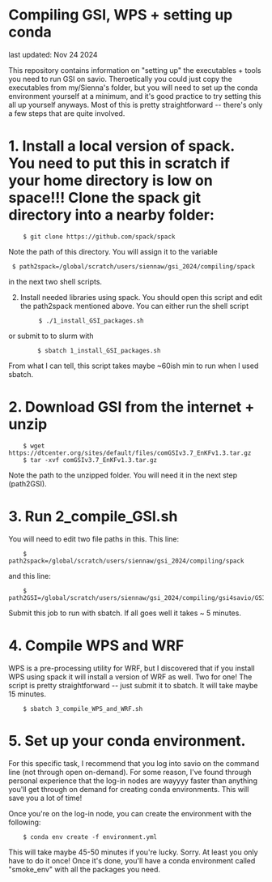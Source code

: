 # Compiling GSI, WPS + setting up conda 
last updated: Nov 24 2024

This repository contains information on "setting up" the executables + tools you need to run GSI on savio. Theroetically you could just copy the executables from my/Sienna's folder, but you will need to set up the conda environment yourself at a minimum, and it's good practice to try setting this all up yourself anyways. Most of this is pretty straightforward -- there's only a few steps that are quite involved. 


# 1. Install a local version of spack. You need to put this in scratch if your home directory is low on space!!! Clone the spack git directory into a nearby folder:

        $ git clone https://github.com/spack/spack
   
Note the path of this directory. You will assign it to the variable  

     $ path2spack=/global/scratch/users/siennaw/gsi_2024/compiling/spack

in the next two shell scripts. 

2. Install needed libraries using spack. You should open this script and edit the path2spack mentioned above. You can either run the shell script 

            $ ./1_install_GSI_packages.sh 

or submit to to slurm with 

            $ sbatch 1_install_GSI_packages.sh
            
From what I can tell, this script takes maybe ~60ish min to run when I used sbatch.

# 2. Download GSI from the internet + unzip 
        $ wget https://dtcenter.org/sites/default/files/comGSIv3.7_EnKFv1.3.tar.gz
        $ tar -xvf comGSIv3.7_EnKFv1.3.tar.gz 
Note the path to the unzipped folder. You will need it in the next step (path2GSI). 

# 3. Run 2_compile_GSI.sh
You will need to edit two file paths in this. This line:

        $ path2spack=/global/scratch/users/siennaw/gsi_2024/compiling/spack

and this line:

        $ path2GSI=/global/scratch/users/siennaw/gsi_2024/compiling/gsi4savio/GSIall

Submit this job to run with sbatch. If all goes well it takes ~ 5 minutes.

# 4. Compile WPS and WRF
WPS is a pre-processing utility for WRF, but I discovered that if you install WPS using spack it will install a version of WRF as well. Two for one! The script is pretty straightforward -- just submit it to sbatch. It will take maybe 15 minutes.

        $ sbatch 3_compile_WPS_and_WRF.sh

# 5. Set up your conda environment.
For this specific task, I recommend that you log into savio on the command line (not through open on-demand). For some reason, I've found through personal experience that the log-in nodes are wayyyy faster than anything you'll get through on demand for creating conda environments. This will save you a lot of time! 

Once you're on the log-in node, you can create the environment with the following:

        $ conda env create -f environment.yml

This will take maybe 45-50 minutes if you're lucky. Sorry. At least you only have to do it once! Once it's done, you'll have a conda environment called "smoke_env" with all the packages you need. 


        
